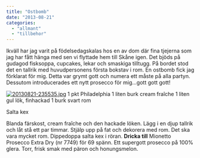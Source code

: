 ```yaml
---
title: "Ostbomb"
date: "2013-08-21"
categories: 
  - "allmant"
  - "tillbehor"
---
```


Ikväll har jag varit på födelsedagskalas hos en av dom där fina tjejerna som jag har fått hänga med sen vi flyttade hem till Skåne igen. Det bjöds på gudagod fisksoppa, cupcakes, lekar och smaskiga tilltugg. På bordet stod det en tallrik med huvudpersonens första bokstav i rom. En ostbomb fick jag förklarat för mig. Detta var grymt gott och numera ett måste på alla partyn. Dessutom introducerades ett nytt prosecco för mig...gott gott gott!  
  
[![20130821-235535.jpg](/static/img/20130821-235535.jpg)](http://import.local/wp-content/uploads/2013/08/20130821-235535.jpg) 1 pkt Philadelphia 1 liten burk cream fraîche 1 liten gul lök, finhackad 1 burk svart rom

Salta kex

Blanda färskost, cream fraîche och den hackade löken. Lägg i en djup tallrik och låt stå ett par timmar. Stjälp upp på fat och dekorera med rom. Det ska vara mycket rom. Dippedoppa salta kex i röran. **Dricka till** Mionetto Prosecco Extra Dry (nr 7749) för 69 spänn. Ett supergott prosecco på 100% glera. Torr, frisk smak med päron och honungsmelon.

